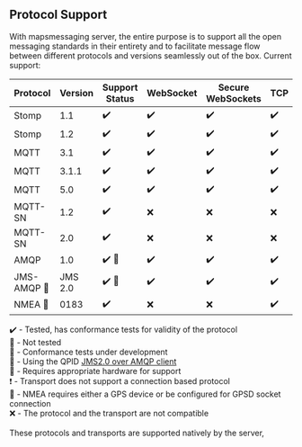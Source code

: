 ## Protocol Support
With mapsmessaging server, the entire purpose is to support all the open messaging standards in their entirety and to facilitate message flow between different protocols and versions seamlessly out of the box.
Current support:

| Protocol | Version | Support Status | WebSocket | Secure WebSockets | TCP | SSL | UDP | LoRa :red_circle: | Serial |
| -------- |---------| -------------- | --------- | ----------------- | --- | --- | --- | ---- | ------ |
| Stomp    | 1.1     | :heavy_check_mark: | :heavy_check_mark: | :heavy_check_mark:  | :heavy_check_mark:| :heavy_check_mark: | :x: | :heavy_exclamation_mark: | :small_red_triangle: |
| Stomp    | 1.2     | :heavy_check_mark: | :heavy_check_mark: | :heavy_check_mark: | :heavy_check_mark: | :heavy_check_mark: | :x: | :heavy_exclamation_mark: | :small_red_triangle: |
| MQTT     | 3.1     | :heavy_check_mark: | :heavy_check_mark: | :heavy_check_mark: | :heavy_check_mark: | :heavy_check_mark: | :x: | :heavy_exclamation_mark: | :small_red_triangle: |
| MQTT     | 3.1.1   | :heavy_check_mark: | :heavy_check_mark: | :heavy_check_mark: | :heavy_check_mark: | :heavy_check_mark: | :x: | :heavy_exclamation_mark: | :small_red_triangle: |
| MQTT     | 5.0     | :heavy_check_mark: | :heavy_check_mark: | :heavy_check_mark: | :heavy_check_mark: | :heavy_check_mark: | :x: | :heavy_exclamation_mark: | :small_red_triangle: |
| MQTT-SN  | 1.2     | :heavy_check_mark: | :x: | :x: | :x: | :x: | :heavy_check_mark: | :heavy_check_mark: | :x: |
| MQTT-SN  | 2.0     | :heavy_check_mark: | :x: | :x: | :x: | :x: | :heavy_check_mark: | :heavy_check_mark: | :x: |
| AMQP     | 1.0     | :heavy_check_mark: :small_blue_diamond: | :heavy_check_mark: | :heavy_check_mark: | :heavy_check_mark: | :heavy_check_mark: | :x: | :heavy_exclamation_mark: | :small_red_triangle: |
| JMS-AMQP :small_orange_diamond: | JMS 2.0 | :heavy_check_mark: :small_blue_diamond: | :heavy_check_mark: | :heavy_check_mark: | :heavy_check_mark: | :heavy_check_mark: | :x: | :heavy_exclamation_mark: | :small_red_triangle: |
| NMEA :small_red_triangle_down:    | 0183    | :heavy_check_mark: | :x: | :x: | :heavy_check_mark: | :x: | :x: | :x: | :heavy_check_mark: |


:heavy_check_mark: - Tested, has conformance tests for validity of the protocol \
:small_red_triangle: - Not tested \
:small_blue_diamond: - Conformance tests under development \
:small_orange_diamond: - Using the QPID [JMS2.0 over AMQP client](https://qpid.apache.org/components/jms/index.html) \
:red_circle: - Requires appropriate hardware for support \
:heavy_exclamation_mark: - Transport does not support a connection based protocol \
:small_red_triangle_down: - NMEA requires either a GPS device or be configured for GPSD socket connection \
:x: - The protocol and the transport are not compatible \
\
These protocols and transports are supported natively by the server,

